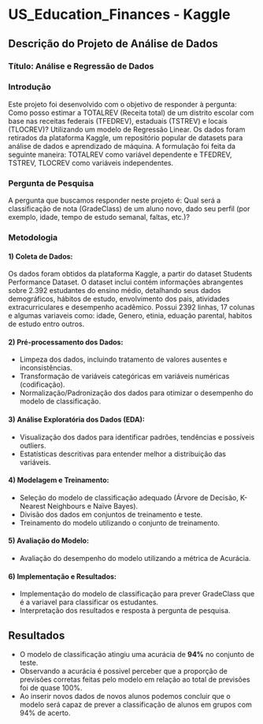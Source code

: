 # US_Education_Finances - Kaggle

## Descrição do Projeto de Análise de Dados

### Título: Análise e Regressão de Dados 

### Introdução
Este projeto foi desenvolvido com o objetivo de responder à pergunta: Como posso estimar a TOTALREV (Receita total) de um distrito escolar com base nas receitas federais (TFEDREV), estaduais (TSTREV) e locais (TLOCREV)? Utilizando um modelo de Regressão Linear. Os dados foram retirados da plataforma Kaggle, um repositório popular de datasets para análise de dados e aprendizado de máquina. A formulação foi feita da seguinte maneira: TOTALREV como variável dependente e TFEDREV, TSTREV, TLOCREV como variáveis independentes.

### Pergunta de Pesquisa
A pergunta que buscamos responder neste projeto é: Qual será a classificação de nota (GradeClass) de um aluno novo, dado seu perfil (por exemplo, idade, tempo de estudo semanal, faltas, etc.)?

### Metodologia
 #### 1) Coleta de Dados:
 Os dados foram obtidos da plataforma Kaggle, a partir do dataset Students Performance Dataset.
 O dataset inclui contém informações abrangentes sobre 2.392 estudantes do ensino médio, detalhando seus dados demográficos, hábitos de estudo, envolvimento dos pais, atividades extracurriculares e desempenho acadêmico. Possui 2392 linhas, 17 colunas e algumas variaveis como: idade, Genero, etinia, eduação parental, habitos de estudo entro outros. 
 
 #### 2) Pré-processamento dos Dados:
- Limpeza dos dados, incluindo tratamento de valores ausentes e inconsistências.
- Transformação de variáveis categóricas em variáveis numéricas (codificação).
- Normalização/Padronização dos dados para otimizar o desempenho do modelo de classificação.

#### 3) Análise Exploratória dos Dados (EDA):
   - Visualização dos dados para identificar padrões, tendências e possíveis outliers.
   - Estatísticas descritivas para entender melhor a distribuição das variáveis.

#### 4) Modelagem e Treinamento:
  - Seleção do modelo de classificação adequado (Árvore de Decisão, K-Nearest Neighbours e Naïve Bayes).
  - Divisão dos dados em conjuntos de treinamento e teste.
  - Treinamento do modelo utilizando o conjunto de treinamento.

#### 5) Avaliação do Modelo:
  - Avaliação do desempenho do modelo utilizando a métrica de Acurácia.

#### 6) Implementação e Resultados:
  - Implementação do modelo de classificação para prever GradeClass que é a variavel para classificar os estudantes.
  - Interpretação dos resultados e resposta à pergunta de pesquisa.

## Resultados

- O modelo de classificação atingiu uma acurácia de **94%** no conjunto de teste.
- Observando a acurácia é possivel perceber que a proporção de previsões corretas feitas pelo modelo em relação ao total de previsões foi de quase 100%.
- Ao inserir novos dados de novos alunos podemos concluir que o modelo será capaz de prever a classificação de alunos em grupos com 94% de acerto.
